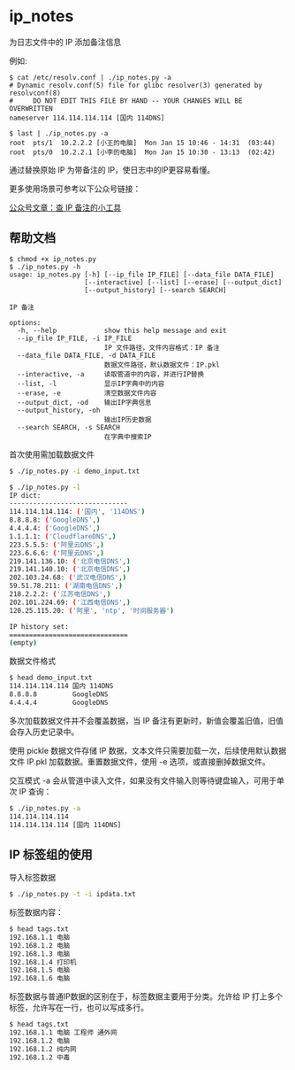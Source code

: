 # ip_notes

为日志文件中的 IP 添加备注信息

例如:

```
$ cat /etc/resolv.conf | ./ip_notes.py -a
# Dynamic resolv.conf(5) file for glibc resolver(3) generated by resolvconf(8)
#     DO NOT EDIT THIS FILE BY HAND -- YOUR CHANGES WILL BE OVERWRITTEN
nameserver 114.114.114.114 [国内 114DNS]

$ last | ./ip_notes.py -a
root  pts/1  10.2.2.2 [小王的电脑]  Mon Jan 15 10:46 - 14:31  (03:44)
root  pts/0  10.2.2.1 [小李的电脑]  Mon Jan 15 10:30 - 13:13  (02:42)

```

通过替换原始 IP 为带备注的 IP，使日志中的IP更容易看懂。

更多使用场景可参考以下公众号链接：

[公众号文章：查 IP 备注的小工具](https://mp.weixin.qq.com/s/HCPcJXS30Sx5GGYKZilesQ)

## 帮助文档

```
$ chmod +x ip_notes.py
$ ./ip_notes.py -h
usage: ip_notes.py [-h] [--ip_file IP_FILE] [--data_file DATA_FILE]
                   [--interactive] [--list] [--erase] [--output_dict]
                   [--output_history] [--search SEARCH]

IP 备注

options:
  -h, --help            show this help message and exit
  --ip_file IP_FILE, -i IP_FILE
                        IP 文件路径，文件内容格式：IP 备注
  --data_file DATA_FILE, -d DATA_FILE
                        数据文件路径，默认数据文件：IP.pkl
  --interactive, -a     读取管道中的内容，并进行IP替换
  --list, -l            显示IP字典中的内容
  --erase, -e           清空数据文件内容
  --output_dict, -od    输出IP字典信息
  --output_history, -oh
                        输出IP历史数据
  --search SEARCH, -s SEARCH
                        在字典中搜索IP

```

首次使用需加载数据文件 


```bash
$ ./ip_notes.py -i demo_input.txt

$ ./ip_notes.py -l
IP dict:
------------------------------
114.114.114.114: ('国内', '114DNS')
8.8.8.8: ('GoogleDNS',)
4.4.4.4: ('GoogleDNS',)
1.1.1.1: ('CloudflareDNS',)
223.5.5.5: ('阿里云DNS',)
223.6.6.6: ('阿里云DNS',)
219.141.136.10: ('北京电信DNS',)
219.141.140.10: ('北京电信DNS',)
202.103.24.68: ('武汉电信DNS',)
59.51.78.211: ('湖南电信DNS',)
218.2.2.2: ('江苏电信DNS',)
202.101.224.69: ('江西电信DNS',)
120.25.115.20: ('阿里', 'ntp', '时间服务器')

IP history set:
==============================
(empty)

```

数据文件格式

```bash
$ head demo_input.txt
114.114.114.114 国内 114DNS
8.8.8.8         GoogleDNS
4.4.4.4         GoogleDNS
```

多次加载数据文件并不会覆盖数据，当 IP 备注有更新时，新值会覆盖旧值，旧值会存入历史记录中。

使用 pickle 数据文件存储 IP 数据，文本文件只需要加载一次，后续使用默认数据文件 IP.pkl 加载数据。重置数据文件，使用 -e 选项，或直接删掉数据文件。

交互模式 -a 会从管道中读入文件，如果没有文件输入则等待键盘输入，可用于单次 IP 查询：

```bash
$ ./ip_notes.py -a
114.114.114.114
114.114.114.114 [国内 114DNS]
```

## IP 标签组的使用


导入标签数据

```bash
$ ./ip_notes.py -t -i ipdata.txt
```

标签数据内容：

```bash
$ head tags.txt
192.168.1.1 电脑
192.168.1.2 电脑
192.168.1.3 电脑
192.168.1.4 打印机
192.168.1.5 电脑
192.168.1.6 电脑
```

标签数据与普通IP数据的区别在于，标签数据主要用于分类。允许给 IP 打上多个标签，允许写在一行，也可以写成多行。
```bash
$ head tags.txt
192.168.1.1 电脑 工程师 通外网
192.168.1.2 电脑
192.168.1.2 纯内网
192.168.1.2 中毒
```
